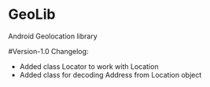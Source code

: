 GeoLib
======
Android Geolocation library

#Version-1.0
Changelog:
* Added class Locator to work with Location
* Added class for decoding Address from Location object



